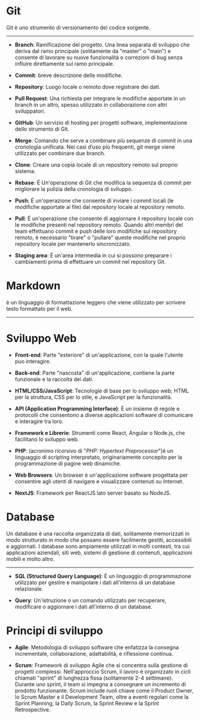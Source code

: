# Git
Git è uno strumento di versionamento del codice sorgente.

---
- **Branch**:
Ramificazione del progetto. Una linea separata di sviluppo che deriva dal ramo principale (solitamente da "master" o "main") e consente di lavorare su nuove funzionalità o correzioni di bug senza influire direttamente sul ramo principale.

- **Commit**:
breve descrizione delle modifiche.

- **Repository**:
Luogo locale o remoto dove registrare dei dati.

- **Pull Request**:
Una richiesta per integrare le modifiche apportate in un branch in un altro, spesso utilizzato in collaborazione con altri sviluppatori.

- **GitHub**: Un servizio di hosting per progetti software, implementazione dello strumento di Git.

- **Merge**:  Comando che serve a combinare più sequenze di commit in una cronologia unificata. Nei casi d’uso più frequenti, git merge viene utilizzato per combinare due branch.

- **Clone**: Creare una copia locale di un repository remoto sul proprio sistema.


- **Rebase**: É Un'operazione di Git che modifica la sequenza di commit per migliorare la pulizia della cronologia di sviluppo.
 
- **Push**: É un'operazione che consente di inviare i commit locali (le modifiche apportate ai file) dal repository locale al repository remoto.

- **Pull**: É un'operazione che consente di aggiornare il repository locale con le modifiche presenti nel repository remoto. Quando altri membri del team effettuano commit e push delle loro modifiche sul repository remoto, è necessario "tirare" o "pullare" queste modifiche nel proprio repository locale per mantenerlo sincronizzato.


- **Staging area**: É un'area intermedia in cui si possono preparare i cambiamenti prima di effettuare un commit nel repository Git.




# Markdown
è un linguaggio di formattazione leggero che viene utilizzato per scrivere testo formattato per il web.

---

# Sviluppo Web

- **Front-end**: Parte "esteriore" di un'applicazione, con la quale l'utente puo interagire.

- **Back-end**: Parte "nascosta" di un'applicazione, contiene la parte funzionale e la raccolta dei dati.

- **HTML/CSS/JavaScript**: Tecnologie di base per lo sviluppo web; HTML per la struttura, CSS per lo stile, e JavaScript per la funzionalità.

- **API (Application Programming Interface)**: È un insieme di regole e protocolli che consentono a diverse applicazioni software di comunicare e interagire tra loro.

- **Framework e Librerie**: Strumenti come React, Angular o Node.js, che facilitano lo sviluppo web.

- **PHP**:  (acronimo ricorsivo di "*PHP: Hypertext Preprocessor*")è un linguaggio di scripting interpretato, originariamente concepito per la programmazione di pagine web dinamiche.

- **Web Browsers**: Un browser è un'applicazione software progettata per consentire agli utenti di navigare e visualizzare contenuti su Internet.

- **NextJS**: Framework per ReactJS lato server basato su NodeJS.

# Database
Un database è una raccolta organizzata di dati, solitamente memorizzati in modo strutturato in modo che possano essere facilmente gestiti, accessibili e aggiornati. I database sono ampiamente utilizzati in molti contesti, tra cui applicazioni aziendali, siti web, sistemi di gestione di contenuti, applicazioni mobili e molto altro.

---


- **SQL (Structured Query Language)**: É un linguaggio di programmazione utilizzato per gestire e manipolare i dati all'interno di un database relazionale.

- **Query**: Un'istruzione o un comando utilizzato per recuperare, modificare o aggiornare i dati all'interno di un database.

# Principi di sviluppo

- **Agile**: Metodologia di sviluppo software che enfatizza la consegna incrementale, collaborazione, adattabilità, e riflessione continua.

- **Scrum**: Framework di sviluppo Agile che si concentra sulla gestione di progetti complessi. Nell'approccio Scrum, il lavoro è organizzato in cicli chiamati "sprint" di lunghezza fissa (solitamente 2-4 settimane). Durante uno sprint, il team si impegna a consegnare un incremento di prodotto funzionante. Scrum include ruoli chiave come il Product Owner, lo Scrum Master e il Development Team, oltre a eventi regolari come la Sprint Planning, la Daily Scrum, la Sprint Review e la Sprint Retrospective.





